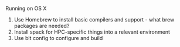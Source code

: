 Running on OS X

  1. Use Homebrew to install basic compilers and support - what brew packages are needed?
  2. Install spack for HPC-specific things into a relevant environment
  3. Use blt config to configure and build
